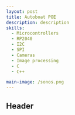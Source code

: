 ```yaml
---
layout: post
title: Autoboat POE
description: description
skills: 
  - Microcontrollers
  - RP2040
  - I2C
  - SPI
  - Cameras
  - Image processing
  - C
  - C++

main-image: /sonos.png
---
```


## Header
